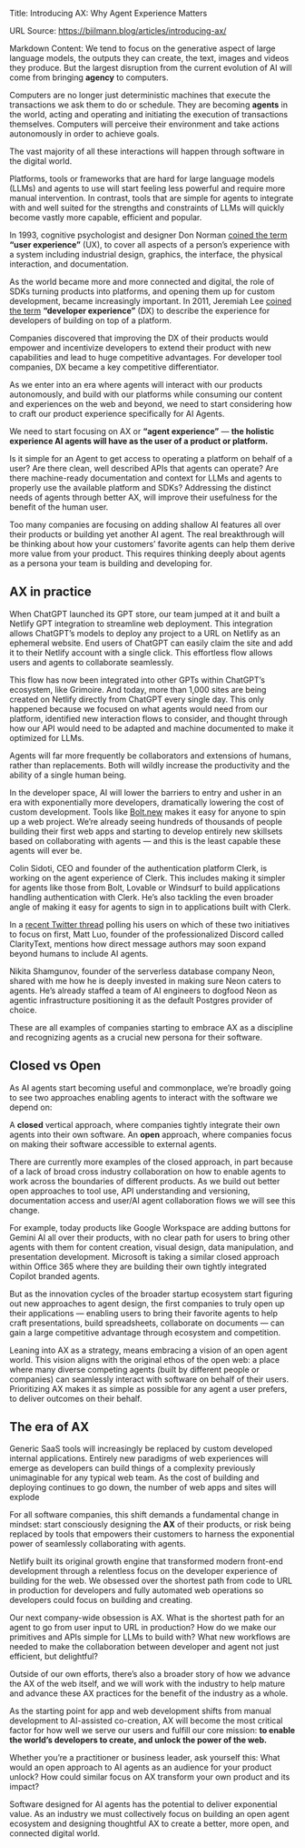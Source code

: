 Title: Introducing AX: Why Agent Experience Matters

URL Source: https://biilmann.blog/articles/introducing-ax/

Markdown Content:
We tend to focus on the generative aspect of large language models, the outputs they can create, the text, images and videos they produce. But the largest disruption from the current evolution of AI will come from bringing **agency** to computers.

Computers are no longer just deterministic machines that execute the transactions we ask them to do or schedule. They are becoming **agents** in the world, acting and operating and initiating the execution of transactions themselves. Computers will perceive their environment and take actions autonomously in order to achieve goals.

The vast majority of all these interactions will happen through software in the digital world.

Platforms, tools or frameworks that are hard for large language models (LLMs) and agents to use will start feeling less powerful and require more manual intervention. In contrast, tools that are simple for agents to integrate with and well suited for the strengths and constraints of LLMs will quickly become vastly more capable, efficient and popular.

In 1993, cognitive psychologist and designer Don Norman [coined the term](https://www.nngroup.com/articles/definition-user-experience/) **“user experience”** (UX), to cover all aspects of a person’s experience with a system including industrial design, graphics, the interface, the physical interaction, and documentation.

As the world became more and more connected and digital, the role of SDKs turning products into platforms, and opening them up for custom development, became increasingly important. In 2011, Jeremiah Lee [coined the term](https://uxmag.com/articles/effective-developer-experience) **“developer experience”** (DX) to describe the experience for developers of building on top of a platform.

Companies discovered that improving the DX of their products would empower and incentivize developers to extend their product with new capabilities and lead to huge competitive advantages. For developer tool companies, DX became a key competitive differentiator.

As we enter into an era where agents will interact with our products autonomously, and build with our platforms while consuming our content and experiences on the web and beyond, we need to start considering how to craft our product experience specifically for AI Agents.

We need to start focusing on AX or **“agent experience”** — **the holistic experience AI agents will have as the user of a product or platform.**

Is it simple for an Agent to get access to operating a platform on behalf of a user? Are there clean, well described APIs that agents can operate? Are there machine-ready documentation and context for LLMs and agents to properly use the available platform and SDKs? Addressing the distinct needs of agents through better AX, will improve their usefulness for the benefit of the human user.

Too many companies are focusing on adding shallow AI features all over their products or building yet another AI agent. The real breakthrough will be thinking about how your customers’ favorite agents can help them derive more value from your product. This requires thinking deeply about agents as a persona your team is building and developing for.

AX in practice
--------------

When ChatGPT launched its GPT store, our team jumped at it and built a Netlify GPT integration to streamline web deployment. This integration allows ChatGPT’s models to deploy any project to a URL on Netlify as an ephemeral website. End users of ChatGPT can easily claim the site and add it to their Netlify account with a single click. This effortless flow allows users and agents to collaborate seamlessly.

This flow has now been integrated into other GPTs within ChatGPT’s ecosystem, like Grimoire. And today, more than 1,000 sites are being created on Netlify directly from ChatGPT every single day. This only happened because we focused on what agents would need from our platform, identified new interaction flows to consider, and thought through how our API would need to be adapted and machine documented to make it optimized for LLMs.

Agents will far more frequently be collaborators and extensions of humans, rather than replacements. Both will wildly increase the productivity and the ability of a single human being.

In the developer space, AI will lower the barriers to entry and usher in an era with exponentially more developers, dramatically lowering the cost of custom development. Tools like [Bolt.new](http://bolt.new/) makes it easy for anyone to spin up a web project. We’re already seeing hundreds of thousands of people building their first web apps and starting to develop entirely new skillsets based on collaborating with agents — and this is the least capable these agents will ever be.

Colin Sidoti, CEO and founder of the authentication platform Clerk, is working on the agent experience of Clerk. This includes making it simpler for agents like those from Bolt, Lovable or Windsurf to build applications handling authentication with Clerk. He’s also tackling the even broader angle of making it easy for agents to sign in to applications built with Clerk.

In a [recent Twitter thread](https://x.com/tweetsbycolin/status/1880665260060983567?s=46&t=kTGxqT2-5adpe6xffJEZjQ) polling his users on which of these two initiatives to focus on first, Matt Luo, founder of the professionalized Discord called ClarityText, mentions how direct message authors may soon expand beyond humans to include AI agents.

Nikita Shamgunov, founder of the serverless database company Neon, shared with me how he is deeply invested in making sure Neon caters to agents. He’s already staffed a team of AI engineers to dogfood Neon as agentic infrastructure positioning it as the default Postgres provider of choice.

These are all examples of companies starting to embrace AX as a discipline and recognizing agents as a crucial new persona for their software.

Closed vs Open
--------------

As AI agents start becoming useful and commonplace, we’re broadly going to see two approaches enabling agents to interact with the software we depend on:

A **closed** vertical approach, where companies tightly integrate their own agents into their own software. An **open** approach, where companies focus on making their software accessible to external agents.

There are currently more examples of the closed approach, in part because of a lack of broad cross industry collaboration on how to enable agents to work across the boundaries of different products. As we build out better open approaches to tool use, API understanding and versioning, documentation access and user/AI agent collaboration flows we will see this change.

For example, today products like Google Workspace are adding buttons for Gemini AI all over their products, with no clear path for users to bring other agents with them for content creation, visual design, data manipulation, and presentation development. Microsoft is taking a similar closed approach within Office 365 where they are building their own tightly integrated Copilot branded agents.

But as the innovation cycles of the broader startup ecosystem start figuring out new approaches to agent design, the first companies to truly open up their applications — enabling users to bring their favorite agents to help craft presentations, build spreadsheets, collaborate on documents — can gain a large competitive advantage through ecosystem and competition.

Leaning into AX as a strategy, means embracing a vision of an open agent world. This vision aligns with the original ethos of the open web: a place where many diverse competing agents (built by different people or companies) can seamlessly interact with software on behalf of their users. Prioritizing AX makes it as simple as possible for any agent a user prefers, to deliver outcomes on their behalf.

The era of AX
-------------

Generic SaaS tools will increasingly be replaced by custom developed internal applications. Entirely new paradigms of web experiences will emerge as developers can build things of a complexity previously unimaginable for any typical web team. As the cost of building and deploying continues to go down, the number of web apps and sites will explode

For all software companies, this shift demands a fundamental change in mindset: start consciously designing the **AX** of their products, or risk being replaced by tools that empowers their customers to harness the exponential power of seamlessly collaborating with agents.

Netlify built its original growth engine that transformed modern front-end development through a relentless focus on the developer experience of building for the web. We obsessed over the shortest path from code to URL in production for developers and fully automated web operations so developers could focus on building and creating.

Our next company-wide obsession is AX. What is the shortest path for an agent to go from user input to URL in production? How do we make our primitives and APIs simple for LLMs to build with? What new workflows are needed to make the collaboration between developer and agent not just efficient, but delightful?

Outside of our own efforts, there’s also a broader story of how we advance the AX of the web itself, and we will work with the industry to help mature and advance these AX practices for the benefit of the industry as a whole.

As the starting point for app and web development shifts from manual development to AI-assisted co-creation, AX will become the most critical factor for how well we serve our users and fulfill our core mission: **to enable the world’s developers to create, and unlock the power of the web.**

Whether you’re a practitioner or business leader, ask yourself this: What would an open approach to AI agents as an audience for your product unlock? How could similar focus on AX transform your own product and its impact?

Software designed for AI agents has the potential to deliver exponential value. As an industry we must collectively focus on building an open agent ecosystem and designing thoughtful AX to create a better, more open, and connected digital world.